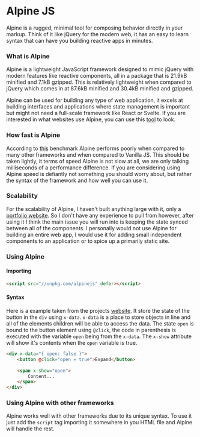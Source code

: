 # Alpine JS

Alpine is a rugged, minimal tool for composing behavior directly in your markup. Think of it like jQuery for the modern web, it has an easy to learn syntax that can have you building reactive apps in minutes.

### What is Alpine

Alpine is a lightweight JavaScript framework designed to mimic jQuery with modern features like reactive components, all in a package that is 21.9kB minified and 7.1kB gzipped. This is relatively lightweight when compared to jQuery which comes in at 87.6kB minified and 30.4kB minified and gzipped.

Alpine can be used for building any type of web application, it excels at building interfaces and applications where state management is important but might not need a full-scale framework like React or Svelte. If you are interested in what websites use Alpine, you can use this [tool](https://www.wappalyzer.com/technologies/javascript-frameworks/alpine-js/ "Wappalyzer Link For Websites Built in Alpine") to look.

### How fast is Alpine

According to [this](https://krausest.github.io/js-framework-benchmark/2023/table_chrome_110.0.5481.77.html "Framework Benchmarks Compared to Alpine") benchmark Alpine performs poorly when compared to many other frameworks and when compared to Vanilla JS. This should be taken lightly, it terms of speed Alpine is not slow at all, we are only talking milliseconds of a performance difference. If you are considering using Alpine speed is defiantly not something you should worry about, but rather the syntax of the framework and how well you can use it.

### Scalability

For the scalability of Alpine, I haven't built anything large with it, only a [portfolio website](https://lakefox.net "The Authors Portfolio Website"). So I don't have any experience to pull from however, after using it I think the main issue you will run into is keeping the state synced between all of the components. I personally would not use Alpine for building an entire web app, I would use it for adding small independent components to an application or to spice up a primarily static site.

### Using Alpine

#### Importing

```html
<script src="//unpkg.com/alpinejs" defer></script>
```

#### Syntax

Here is a example taken from the projects [website](https://alpinejs.dev/ "Alpine's main site"). It store the state of the button in the `div` using `x-data`. `x-data` is a place to store objects in line and all of the elements children will be able to access the data. The state `open` is bound to the button element using `@click`, the code in parenthesis is executed with the variable `open` being from the `x-data`. The `x-show` attribute will show it's contents when the `open` variable is true.

```html
<div x-data="{ open: false }">
    <button @click="open = true">Expand</button>
 
    <span x-show="open">
        Content...
    </span>
</div>
```

### Using Alpine with other frameworks

Alpine works well with other frameworks due to its unique syntax. To use it just add the `script` tag importing it somewhere in you HTML file and Alpine will handle the rest.
